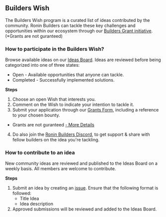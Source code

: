 ## Builders Wish

The Builders Wish program is a curated list of ideas contributed by the community. Ronin Builders can tackle these key challenges and opportunities within our ecosystem through our [Builders Grant initiative](https://www.notion.so/skymavis/Builders-Grant-15ac48ae3fdd80219af1c8c45d2ebdb7).(*Grants are not guranteed)

### How to participate in the Builders Wish?

Browse available ideas on our [Ideas Board](https://github.com/orgs/ronin-chain/projects/1). Ideas are reviewed before being categorized into one of three states:

* Open - Available opportunities that anyone can tackle.
* Completed - Successfully implemented solutions.

**Steps**

1. Choose an open Wish that interests you.
2. Comment on the Wish to indicate your intention to tackle it.
3. Submit your application through our [Grants Form](https://docs.google.com/forms/d/1d-h2C1ZcbA_KSpFdAmCfPzRKbgz1NV8AmOURiER0tOw/viewform?edit_requested=true), including a reference to your chosen bounty.
* Grants are not guranteed [- More Details](https://www.notion.so/skymavis/Builders-Grant-15ac48ae3fdd80219af1c8c45d2ebdb7)
4. Do also join the [Ronin Builders Discord](https://discord.gg/Dsb6A349kD), to get support & share with fellow builders on the idea you're tackling.

### How to contribute to an idea 

New community ideas are reviewed and published to the Ideas Board on a weekly basis. All members are welcome to contribute.

**Steps**

1. Submit an idea by creating an [issue](https://github.com/ronin-chain/builders-bounty/issues). Ensure that the following format is followed:
   * Title Idea
   * Idea description 
2. Approved submissions will be reviewed and added to the Ideas Board.
